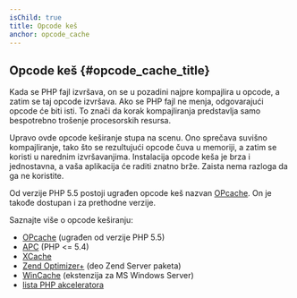 ```yaml
---
isChild: true
title: Opcode keš
anchor: opcode_cache
---
```


## Opcode keš {#opcode_cache_title}

Kada se PHP fajl izvršava, on se u pozadini najpre kompajlira u opcode, a zatim se taj opcode izvršava.
Ako se PHP fajl ne menja, odgovarajući opcode će biti isti. To znači da korak kompajliranja predstavlja samo
bespotrebno trošenje procesorskih resursa.

Upravo ovde opcode keširanje stupa na scenu. Ono sprečava suvišno kompajliranje, tako što se rezultujući
opcode čuva u memoriji, a zatim se koristi u narednim izvršavanjima. Instalacija opcode keša je brza i
jednostavna, a vaša aplikacija će raditi znatno brže. Zaista nema razloga da ga ne koristite.

Od verzije PHP 5.5 postoji ugrađen opcode keš nazvan [OPcache][opcache-book]. On je takođe
dostupan i za prethodne verzije.

Saznajte više o opcode keširanju:

* [OPcache][opcache-book] (ugrađen od verzije PHP 5.5)
* [APC] (PHP <= 5.4)
* [XCache]
* [Zend Optimizer+] (deo Zend Server paketa)
* [WinCache] (ekstenzija za MS Windows Server)
* [lista PHP akceleratora][PHP_accelerators]


[opcache-book]: http://php.net/book.opcache
[APC]: http://php.net/book.apc
[XCache]: http://xcache.lighttpd.net/
[Zend Optimizer+]: http://www.zend.com/products/server/
[WinCache]: http://www.iis.net/download/wincacheforphp
[PHP_accelerators]: http://en.wikipedia.org/wiki/List_of_PHP_accelerators